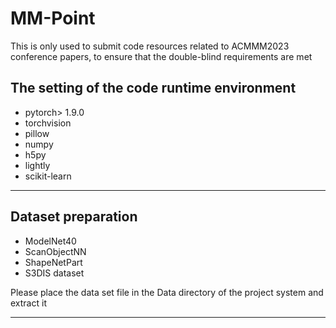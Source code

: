 # MM-Point
This is only used to submit code resources related to ACMMM2023 conference papers, to ensure that the double-blind requirements are met

## The setting of the code runtime environment
- pytorch> 1.9.0
- torchvision
- pillow
- numpy
- h5py
- lightly
- scikit-learn

---

## Dataset preparation

- ModelNet40
- ScanObjectNN
- ShapeNetPart
- S3DIS dataset

Please place the data set file in the Data directory of the project system and extract it

---

## 
